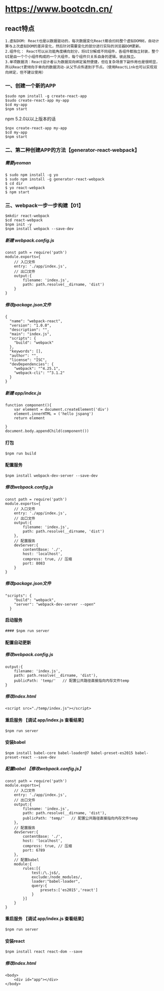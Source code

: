 # https://www.bootcdn.cn/

## react特点
```
1.虚拟DOM: React也是以数据驱动的，每次数据变化React都会扫码整个虚拟DOM树，自动计算与上次虚拟DOM的差异变化，然后针对需要变化的部分进行实际的浏览器DOM更新。
2.组件化： React可以从功能角度横向划分，将UI分解成不同组件，各组件都独立封装，整个UI是由一个个小组件构成的一个大组件，每个组件只关系自身的逻辑，彼此独立。
3.单项数据流：React设计者认为数据双向绑定虽然便捷，但在复杂场景下副作用也是很明显，所以React更倾向于单向的数据流动-从父节点传递到子节点。（使用ReactLink也可以实现双向绑定，但不建议使用）
```
### 一、创建一个新的APP
```
$sudo npm install -g create-react-app
$sudo create-react-app my-app
$cd my-app
$npm start
```
npm 5.2.0以以上版本的话
```
$npx create-react-app my-app
$cd my-app
$npm start
```
### 二、第二种创建APP的方法【generator-react-webpack】
##### 需要yeoman
```
$ sudo npm install -g yo
$ sudo npm install -g generator-react-webpack
$ cd dir
$ yo react-webpack
$ npm start
```
### 三、webpack一步一步构建【01】

```
$mkdir react-webpack
$cd react-webpack
$npm init -y
$npm install webpack --save-dev
```
##### 新建 webpack.config.js

```
const path = require('path')
module.exports={
    // 入口文件
    entry: './app/index.js',
    // 出口文件
    output:{
        filename: 'index.js',
        path: path.resolve(__dirname, 'dist')
    }
}
```
##### 修改package.json文件

```
{
  "name": "webpack-react",
  "version": "1.0.0",
  "description": "",
  "main": "index.js",
  "scripts": {
    "build": "webpack"
  },
  "keywords": [],
  "author": "",
  "license": "ISC",
  "devDependencies": {
    "webpack": "^4.25.1",
    "webpack-cli": "^3.1.2"
  }
}
```
##### 新建 app/index.js

```
function component(){
    var element = document.createElement('div')
    element.innerHTML = ('hello jspang')
    return element

}
document.body.appendChild(component())
```
#### 打包

```
$npm run build
```
#### 配置服务
```
$npm install webpack-dev-server --save-dev

```
##### 修改webpack.config.js

```
const path = require('path')
module.exports={
    // 入口文件
    entry: './app/index.js',
    // 出口文件
    output:{
        filename: 'index.js',
        path: path.resolve(__dirname, 'dist')
    },
    // 配置服务
    devServer:{
        contentBase: './',
        host: 'localhost',
        compress: true, // 压缩
        port: 8083
    }
}
```
##### 修改package.json文件

```
"scripts": {
    "build": "webpack",
    "server": "webpack-dev-server --open"
  }
```
#### 启动服务

```
#### $npm run server
```
#### 配置自动更新 
##### 修改webpack.config.js

```
output:{
    filename: 'index.js',
    path: path.resolve(__dirname, 'dist'),
    publicPath: 'temp/'   // 配置公共路径直接指向内存文件temp
}
```
##### 修改index.html

```
<script src="./temp/index.js"></script>
```
#### 重启服务 【调试 app/index.js 查看结果】 

```
$npm run server
```
#### 安装babel

```
$npm install babel-core babel-loader@7 babel-preset-es2015 babel-preset-react --save-dev
```
##### 配置babel 【修改webpack.config.js】

```
const path = require('path')
module.exports={
    // 入口文件
    entry: './app/index.js',
    // 出口文件
    output:{
        filename: 'index.js',
        path: path.resolve(__dirname, 'dist'),
        publicPath: 'temp/'   // 配置公共路径直接指向内存文件temp
    },
    // 配置服务
    devServer:{
        contentBase: './',
        host: 'localhost',
        compress: true, // 压缩
        port: 6789
    },
    // 配置babel
    module:{
        rules:[{
            test:/\.js$/,
            exclude:/node_modules/,
            loader:"babel-loader",
            query:{
                presets:['es2015','react']
            }
        }]
    }
}
```
#### 重启服务 【调试 app/index.js 查看结果】 

```
$npm run server
```
#### 安装react

```
$npm install react react-dom --save
```
##### 修改index.html

```
<body>
    <div id="app"></div>
</body>
```

